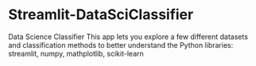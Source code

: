 # Streamlit-DataSciClassifier
 Data Science Classifier This app lets you explore a few different datasets and classification methods to better understand the Python libraries: streamlit, numpy, mathplotlib, scikit-learn
